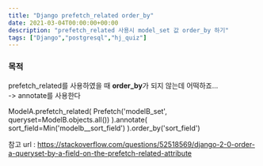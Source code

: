 ```yaml
---
title: "Django prefetch_related order_by"
date: 2021-03-04T00:00:00+00:00
description: "prefetch_related 사용시 model_set 값 order_by 하기"
tags: ["Django","postgresql","hj_quiz"]
---
```


### **목적**
prefetch_related를 사용하였을 때 **order_by**가 되지 않는데 어떡하죠...  
-> annotate를 사용한다

ModelA.prefetch_related(
  Prefetch('modelB_set', queryset=ModelB.objects.all())
).annotate(
  sort_field=Min('modelb__sort_field')
).order_by('sort_field')

참고 url : https://stackoverflow.com/questions/52518569/django-2-0-order-a-queryset-by-a-field-on-the-prefetch-related-attribute
